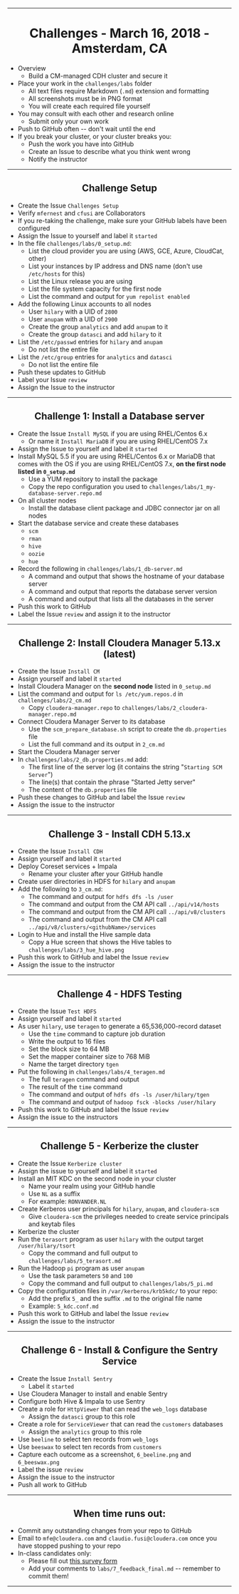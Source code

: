 <!-- CSS work goes here for the time being -->
<!-- set a:link text-decoration to none -->
<!-- set a:hover text-decoration to underline -->
<!-- http://forums.markdownpad.com/discussion/143/include-pdf-pagebreak-instructions-in-markdown/p1 -->

---
<div style="page-break-after: always;"></div>

# <center> Challenges - March 16, 2018 - Amsterdam, CA

* Overview
  * Build a CM-managed CDH cluster and secure it
* Place your work in the `challenges/labs` folder
  * All text files require  Markdown (`.md`) extension and formatting
  * All screenshots must be in PNG format
  * You will create each required file yourself
* You may consult with each other and research online
  * Submit only your own work
* Push to GitHub often -- don't wait until the end
* If you break your cluster, or your cluster breaks you:
  * Push the work you have into GitHub
  * Create an Issue to describe what you think went wrong
  * Notify the instructor

---
<div style="page-break-after: always;"></div>

## <center> Challenge Setup

* Create the Issue `Challenges Setup`
* Verify `mfernest` and `cfusi` are Collaborators
* If you re-taking the challenge, make sure your GitHub labels have been configured
* Assign the Issue to yourself and label it `started`
* In the file `challenges/labs/0_setup.md`:
  * List the cloud provider you are using (AWS, GCE, Azure, CloudCat, other)
  * List your instances by IP address and DNS name (don't use `/etc/hosts` for this)
  * List the Linux release you are using 
  * List the file system capacity for the first node 
  * List the command and output for `yum repolist enabled` 
* Add the following Linux accounts to all nodes
  * User `hilary` with a UID of `2800`
  * User `anupam` with a UID of `2900`
  * Create the group `analytics` and add `anupam` to it
  * Create the group `datasci` and add `hilary` to it
* List the `/etc/passwd` entries for `hilary` and `anupam` 
  * Do not list the entire file
* List the `/etc/group` entries for `analytics` and `datasci` 
  * Do not list the entire file
* Push these updates to GitHub 
* Label your Issue `review` 
* Assign the Issue to the instructor

---
<div style="page-break-after: always;"></div>

## <center> Challenge 1: Install a Database server

* Create the Issue `Install MySQL` if you are using RHEL/Centos 6.x
  * Or name it `Install MariaDB` if you are using RHEL/CentOS 7.x
* Assign the Issue to yourself and label it `started`
* Install MySQL 5.5 if you are using RHEL/Centos 6.x or MariaDB that comes with the OS if you are using RHEL/CentOS 7.x, __on the first node listed in `0_setup.md`__
  * Use a YUM repository to install the package
  * Copy the repo configuration you used to `challenges/labs/1_my-database-server.repo.md`
* On all cluster nodes
  * Install the database client package and JDBC connector jar on all nodes
* Start the database service and create these databases
  * `scm`
  * `rman`
  * `hive`
  * `oozie`
  * `hue`
* Record the following in `challenges/labs/1_db-server.md`
  * A command and output that shows the hostname of your database server 
  * A command and output that reports the database server version
  * A command and output that lists all the databases in the server
* Push this work to GitHub
* Label the Issue `review` and assign it to the instructor

---
<div style="page-break-after: always;"></div>

## <center> Challenge 2: Install Cloudera Manager 5.13.x (latest)

* Create the Issue `Install CM`
* Assign yourself and label it `started`
* Install Cloudera Manager on the __second node__ listed in `0_setup.md`
* List the command and output for `ls /etc/yum.repos.d` in `challenges/labs/2_cm.md`
  * Copy `cloudera-manager.repo` to `challenges/labs/2_cloudera-manager.repo.md`
* Connect Cloudera Manager Server to its database
  * Use the `scm_prepare_database.sh` script to create the `db.properties` file 
  * List the full command and its output in `2_cm.md`
* Start the Cloudera Manager server
* In `challenges/labs/2_db.properties.md` add:
  * The first line of the server log (it contains the string "`Starting SCM Server`")
  * The line(s) that contain the phrase "Started Jetty server"
  * The content of the `db.properties` file 
* Push these changes to GitHub and label the Issue `review`
* Assign the issue to the instructor

---
<div style="page-break-after: always;"></div>

## <center> Challenge 3 - Install CDH 5.13.x

* Create the Issue `Install CDH`
* Assign yourself and label it `started`
* Deploy Coreset services + Impala
  * Rename your cluster after your GitHub handle
* Create user directories in HDFS for `hilary` and `anupam`
* Add the following to `3_cm.md`:
    * The command and output for `hdfs dfs -ls /user`
    * The command and output from the CM API call `../api/v14/hosts` 
    * The command and output from the CM API call `../api/v8/clusters`
    * The command and output from the CM API call `../api/v8/clusters/<githubName>/services`
* Login to Hue and install the Hive sample data 
    * Copy a Hue screen that shows the Hive tables to `challenges/labs/3_hue_hive.png`
* Push this work to GitHub and label the Issue `review`
* Assign the issue to the instructor

---
<div style="page-break-after: always;"></div>

## <center> Challenge 4 - HDFS Testing

* Create the Issue `Test HDFS`
* Assign yourself and label it `started`
* As user `hilary`, use `teragen` to generate a 65,536,000-record dataset
  * Use the `time` command to capture job duration
  * Write the output to 16 files 
  * Set the block size to 64 MB
  * Set the mapper container size to 768 MiB
  * Name the target directory `tgen`
* Put the following in `challenges/labs/4_teragen.md`
  * The full `teragen` command and output 
  * The result of the `time` command
  * The command and output of `hdfs dfs -ls /user/hilary/tgen`
  * The command and output of `hadoop fsck -blocks /user/hilary`
* Push this work to GitHub and label the Issue `review`
* Assign the issue to the instructors

---
<div style="page-break-after: always;"></div>

## <center> Challenge 5 - Kerberize the cluster

* Create the Issue `Kerberize cluster`
* Assign the issue to yourself and label it `started`
* Install an MIT KDC on the second node in your cluster
  * Name your realm using your GitHub handle
  * Use `NL` as a suffix
  * For example: `RONVANDER.NL`
* Create Kerberos user principals for `hilary`, `anupam`, and `cloudera-scm`
  * Give `cloudera-scm` the privileges needed to create service principals and keytab files
* Kerberize the cluster
* Run the `terasort` program as user `hilary` with the output target `/user/hilary/tsort`
  * Copy the command and full output to `challenges/labs/5_terasort.md`
* Run the Hadoop `pi` program as user `anupam`
  * Use the task parameters `50` and `100` 
  * Copy the command and full output to `challenges/labs/5_pi.md`
*  Copy the configuration files in `/var/kerberos/krb5kdc/` to your repo:
    * Add the prefix `5_` and the suffix `.md` to the original file name
    * Example: `5_kdc.conf.md`
* Push this work to GitHub and label the Issue `review`
* Assign the issue to the instructor

---
<div style="page-break-after: always;"></div>

## <center> Challenge 6 - Install & Configure the Sentry Service

* Create the Issue `Install Sentry`
  * Label it `started`
* Use Cloudera Manager to install and enable Sentry
* Configure both Hive & Impala to use Sentry
* Create a role for `HttpViewer` that can read the `web_logs` database
  * Assign the `datasci` group to this role
* Create a role for `ServiceViewer` that can read the `customers` databases
  * Assign the `analytics` group to this role
* Use `beeline` to select ten records from `web_logs`
* Use `beeswax` to select ten records from `customers`
* Capture each outcome as a screenshot, `6_beeline.png` and `6_beeswax.png`
* Label the issue `review`
* Assign the issue to the instructor
* Push all work to GitHub

---
<div style="page-break-after: always;"></div>

## <center> When time runs out:

* Commit any outstanding changes from your repo to GitHub
* Email to `mfe@cloudera.com` and `claudio.fusi@cloudera.com`  once you have stopped pushing to your repo
* In-class candidates only:
  * Please fill out [this survey form](https://goo.gl/forms/pmHeHx03zRu3cnlc2)
  * Add your comments to `labs/7_feedback_final.md` -- remember to commit them!

---
<div style="page-break-after: always;"></div>

